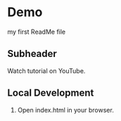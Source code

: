 # Demo

my first ReadMe file

## Subheader

Watch tutorial on YouTube.

## Local Development

1. Open index.html in your browser.

